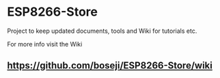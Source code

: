 # ESP8266-Store
Project to keep updated documents, tools and Wiki for tutorials etc.

For more info visit the Wiki
## <https://github.com/boseji/ESP8266-Store/wiki>
